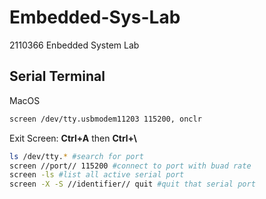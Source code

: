 # Embedded-Sys-Lab
2110366 Enbedded System Lab


## Serial Terminal
MacOS

``` zsh
screen /dev/tty.usbmodem11203 115200, onclr
```
Exit Screen: **Ctrl+A** then **Ctrl+\\**

```zsh
ls /dev/tty.* #search for port
screen //port// 115200 #connect to port with buad rate
screen -ls #list all active serial port
screen -X -S //identifier// quit #quit that serial port
```
